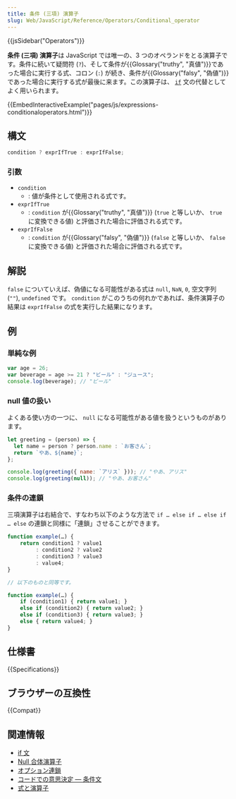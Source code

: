 ```yaml
---
title: 条件 (三項) 演算子
slug: Web/JavaScript/Reference/Operators/Conditional_operator
---
```


{{jsSidebar("Operators")}}

**条件 (三項) 演算子**は JavaScript では唯一の、3 つのオペランドをとる演算子です。条件に続いて疑問符 (`?`)、そして条件が{{Glossary("truthy", "真値")}}であった場合に実行する式、コロン (`:`) が続き、条件が{{Glossary("falsy", "偽値")}}であった場合に実行する式が最後に来ます。この演算子は、 [`if`](/ja/docs/Web/JavaScript/Reference/Statements/if...else) 文の代替としてよく用いられます。

{{EmbedInteractiveExample("pages/js/expressions-conditionaloperators.html")}}

## 構文

```js
condition ? exprIfTrue : exprIfFalse;
```

### 引数

- `condition`
  - : 値が条件として使用される式です。
- `exprIfTrue`
  - : `condition` が{{Glossary("truthy", "真値")}} (`true` と等しいか、 `true` に変換できる値) と評価された場合に評価される式です。
- `exprIfFalse`
  - : `condition` が{{Glossary("falsy", "偽値")}} (`false` と等しいか、 `false` に変換できる値) と評価された場合に評価される式です。

## 解説

`false` についていえば、偽値になる可能性がある式は `null`, `NaN`, `0`, 空文字列 (`""`), `undefined` です。 `condition` がこのうちの何れかであれば、条件演算子の結果は `exprIfFalse` の式を実行した結果になります。

## 例

### 単純な例

```js
var age = 26;
var beverage = age >= 21 ? "ビール" : "ジュース";
console.log(beverage); // "ビール"
```

### null 値の扱い

よくある使い方の一つに、 `null` になる可能性がある値を扱うというものがあります。

```js
let greeting = (person) => {
  let name = person ? person.name : `お客さん`;
  return `やあ、${name}`;
};

console.log(greeting({ name: `アリス` })); // "やあ、アリス"
console.log(greeting(null)); // "やあ、お客さん"
```

### 条件の連鎖

三項演算子は右結合で、すなわち以下のような方法で `if … else if … else if … else` の連鎖と同様に「連鎖」させることができます。

```js
function example(…) {
    return condition1 ? value1
         : condition2 ? value2
         : condition3 ? value3
         : value4;
}

// 以下のものと同等です。

function example(…) {
    if (condition1) { return value1; }
    else if (condition2) { return value2; }
    else if (condition3) { return value3; }
    else { return value4; }
}
```

## 仕様書

{{Specifications}}

## ブラウザーの互換性

{{Compat}}

## 関連情報

- [if 文](/ja/docs/Web/JavaScript/Reference/Statements/if...else)
- [Null 合体演算子](/ja/docs/Web/JavaScript/Reference/Operators/Nullish_coalescing_operator)
- [オプション連鎖](/ja/docs/Web/JavaScript/Reference/Operators/Optional_chaining)
- [コードでの意思決定 — 条件文](/ja/docs/Learn/JavaScript/Building_blocks/conditionals)
- [式と演算子](/ja/docs/Web/JavaScript/Guide/Expressions_and_Operators)
